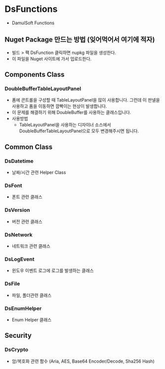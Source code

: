 ﻿# DsFunctions

* DamulSoft Functions

## Nuget Package 만드는 방법 (잊어먹어서 여기에 적자)

* 빌드 > 팩 DsFunction 클릭하면 nupkg 파일을 생성한다. 
* 이 파일을 Nuget 사이트에 가서 업로드한다. 

## Components Class

### DoubleBufferTableLayoutPanel

* 폼에 콘트롤을 구성할 때 TableLayoutPanel을 많이 사용합니다. 그런데 이 판넬을 사용하고 폼을 이동하면 깜빡이는 현상이 발생합니다. 
* 이 문제를 해결하기 위해 DoubleBuffer를 사용하는 클래스입니다. 
* 사용방법
  * TableLayoutPanel을 사용하는 디자이너 소스에서 DoubleBufferTableLayoutPanel으로 모두 변경해주시면 됩니다. 

## Common Class

### DsDatetime

* 날짜/시간 관련 Helper Class

### DsFont

* 폰트 관련 클래스 

### DsVersion

* 버전 관련 클래스

### DsNetwork

* 네트워크 관련 클래스

### DsLogEvent

* 윈도우 이벤트 로그에 로그를 발생하는 클래스

### DsFile

* 파일, 폴더관련 클래스

### DsEnumHelper 

* Enum Helper 클래스

## Security

### DsCrypto

* 암/복호화 관련 함수 (Aria, AES, Base64 Encoder/Decode, Sha256 Hash)